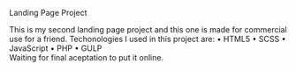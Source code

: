 Landing Page Project
</hr>
This is my second landing page project and this one is made for commercial use for a friend. Techonologies I used in this project are:
</hr>
• HTML5
</hr>
• SCSS
</hr>
• JavaScript
</hr>
• PHP
</hr>
• GULP
</hr>
</br>
Waiting for final aceptation to put it online.
